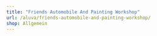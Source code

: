 ```yaml
---
title: "Friends Automobile And Painting Workshop"
url: /aluva/friends-automobile-and-painting-workshop/
shop: Allgemein
---
```

